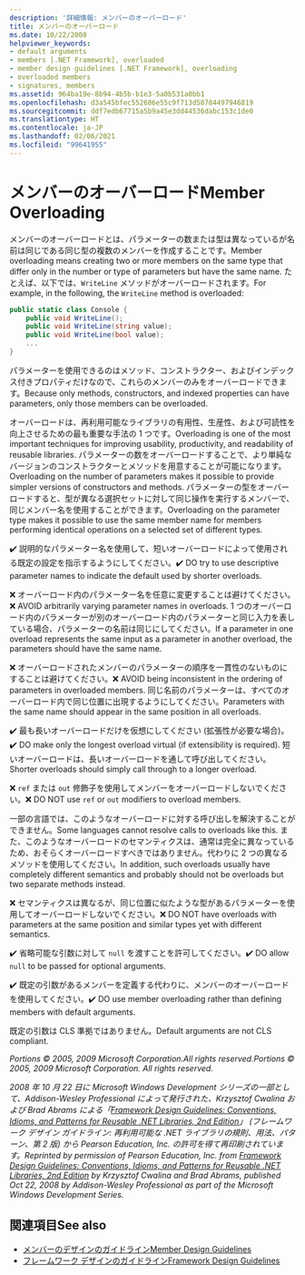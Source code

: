```yaml
---
description: '詳細情報: メンバーのオーバーロード'
title: メンバーのオーバーロード
ms.date: 10/22/2008
helpviewer_keywords:
- default arguments
- members [.NET Framework], overloaded
- member design guidelines [.NET Framework], overloading
- overloaded members
- signatures, members
ms.assetid: 964ba19e-8b94-4b5b-b1e3-5a0b531a0bb1
ms.openlocfilehash: d3a545bfec552686e55c9f713d58784497946819
ms.sourcegitcommit: ddf7edb67715a5b9a45e3dd44536dabc153c1de0
ms.translationtype: HT
ms.contentlocale: ja-JP
ms.lasthandoff: 02/06/2021
ms.locfileid: "99641955"
---
```

# <a name="member-overloading"></a><span data-ttu-id="c83fa-103">メンバーのオーバーロード</span><span class="sxs-lookup"><span data-stu-id="c83fa-103">Member Overloading</span></span>

<span data-ttu-id="c83fa-104">メンバーのオーバーロードとは、パラメーターの数または型は異なっているが名前は同じである同じ型の複数のメンバーを作成することです。</span><span class="sxs-lookup"><span data-stu-id="c83fa-104">Member overloading means creating two or more members on the same type that differ only in the number or type of parameters but have the same name.</span></span> <span data-ttu-id="c83fa-105">たとえば、以下では、`WriteLine` メソッドがオーバーロードされます。</span><span class="sxs-lookup"><span data-stu-id="c83fa-105">For example, in the following, the `WriteLine` method is overloaded:</span></span>

```csharp
public static class Console {
    public void WriteLine();
    public void WriteLine(string value);
    public void WriteLine(bool value);
    ...
}
```

 <span data-ttu-id="c83fa-106">パラメーターを使用できるのはメソッド、コンストラクター、およびインデックス付きプロパティだけなので、これらのメンバーのみをオーバーロードできます。</span><span class="sxs-lookup"><span data-stu-id="c83fa-106">Because only methods, constructors, and indexed properties can have parameters, only those members can be overloaded.</span></span>

 <span data-ttu-id="c83fa-107">オーバーロードは、再利用可能なライブラリの有用性、生産性、および可読性を向上させるための最も重要な手法の 1 つです。</span><span class="sxs-lookup"><span data-stu-id="c83fa-107">Overloading is one of the most important techniques for improving usability, productivity, and readability of reusable libraries.</span></span> <span data-ttu-id="c83fa-108">パラメーターの数をオーバーロードすることで、より単純なバージョンのコンストラクターとメソッドを用意することが可能になります。</span><span class="sxs-lookup"><span data-stu-id="c83fa-108">Overloading on the number of parameters makes it possible to provide simpler versions of constructors and methods.</span></span> <span data-ttu-id="c83fa-109">パラメーターの型をオーバーロードすると、型が異なる選択セットに対して同じ操作を実行するメンバーで、同じメンバー名を使用することができます。</span><span class="sxs-lookup"><span data-stu-id="c83fa-109">Overloading on the parameter type makes it possible to use the same member name for members performing identical operations on a selected set of different types.</span></span>

 <span data-ttu-id="c83fa-110">✔️ 説明的なパラメーター名を使用して、短いオーバーロードによって使用される既定の設定を指示するようにしてください。</span><span class="sxs-lookup"><span data-stu-id="c83fa-110">✔️ DO try to use descriptive parameter names to indicate the default used by shorter overloads.</span></span>

 <span data-ttu-id="c83fa-111">❌ オーバーロード内のパラメーター名を任意に変更することは避けてください。</span><span class="sxs-lookup"><span data-stu-id="c83fa-111">❌ AVOID arbitrarily varying parameter names in overloads.</span></span> <span data-ttu-id="c83fa-112">1 つのオーバーロード内のパラメーターが別のオーバーロード内のパラメーターと同じ入力を表している場合、パラメーターの名前は同じにしてください。</span><span class="sxs-lookup"><span data-stu-id="c83fa-112">If a parameter in one overload represents the same input as a parameter in another overload, the parameters should have the same name.</span></span>

 <span data-ttu-id="c83fa-113">❌ オーバーロードされたメンバーのパラメーターの順序を一貫性のないものにすることは避けてください。</span><span class="sxs-lookup"><span data-stu-id="c83fa-113">❌ AVOID being inconsistent in the ordering of parameters in overloaded members.</span></span> <span data-ttu-id="c83fa-114">同じ名前のパラメーターは、すべてのオーバーロード内で同じ位置に出現するようにしてください。</span><span class="sxs-lookup"><span data-stu-id="c83fa-114">Parameters with the same name should appear in the same position in all overloads.</span></span>

 <span data-ttu-id="c83fa-115">✔️ 最も長いオーバーロードだけを仮想にしてください (拡張性が必要な場合)。</span><span class="sxs-lookup"><span data-stu-id="c83fa-115">✔️ DO make only the longest overload virtual (if extensibility is required).</span></span> <span data-ttu-id="c83fa-116">短いオーバーロードは、長いオーバーロードを通して呼び出してください。</span><span class="sxs-lookup"><span data-stu-id="c83fa-116">Shorter overloads should simply call through to a longer overload.</span></span>

 <span data-ttu-id="c83fa-117">❌ `ref` または `out` 修飾子を使用してメンバーをオーバーロードしないでください。</span><span class="sxs-lookup"><span data-stu-id="c83fa-117">❌ DO NOT use `ref` or `out` modifiers to overload members.</span></span>

 <span data-ttu-id="c83fa-118">一部の言語では、このようなオーバーロードに対する呼び出しを解決することができません。</span><span class="sxs-lookup"><span data-stu-id="c83fa-118">Some languages cannot resolve calls to overloads like this.</span></span> <span data-ttu-id="c83fa-119">また、このようなオーバーロードのセマンティクスは、通常は完全に異なっているため、おそらくオーバーロードすべきではありません。代わりに 2 つの異なるメソッドを使用してください。</span><span class="sxs-lookup"><span data-stu-id="c83fa-119">In addition, such overloads usually have completely different semantics and probably should not be overloads but two separate methods instead.</span></span>

 <span data-ttu-id="c83fa-120">❌ セマンティクスは異なるが、同じ位置に似たような型があるパラメーターを使用してオーバーロードしないでください。</span><span class="sxs-lookup"><span data-stu-id="c83fa-120">❌ DO NOT have overloads with parameters at the same position and similar types yet with different semantics.</span></span>

 <span data-ttu-id="c83fa-121">✔️ 省略可能な引数に対して `null` を渡すことを許可してください。</span><span class="sxs-lookup"><span data-stu-id="c83fa-121">✔️ DO  allow `null` to be passed for optional arguments.</span></span>

 <span data-ttu-id="c83fa-122">✔️ 既定の引数があるメンバーを定義する代わりに、メンバーのオーバーロードを使用してください。</span><span class="sxs-lookup"><span data-stu-id="c83fa-122">✔️ DO use member overloading rather than defining members with default arguments.</span></span>

 <span data-ttu-id="c83fa-123">既定の引数は CLS 準拠ではありません。</span><span class="sxs-lookup"><span data-stu-id="c83fa-123">Default arguments are not CLS compliant.</span></span>

 <span data-ttu-id="c83fa-124">*Portions © 2005, 2009 Microsoft Corporation.All rights reserved.*</span><span class="sxs-lookup"><span data-stu-id="c83fa-124">*Portions © 2005, 2009 Microsoft Corporation. All rights reserved.*</span></span>

 <span data-ttu-id="c83fa-125">*2008 年 10 月 22 日に Microsoft Windows Development シリーズの一部として、Addison-Wesley Professional によって発行された、Krzysztof Cwalina および Brad Abrams による「[Framework Design Guidelines: Conventions, Idioms, and Patterns for Reusable .NET Libraries, 2nd Edition](https://www.informit.com/store/framework-design-guidelines-conventions-idioms-and-9780321545619)」 (フレームワーク デザイン ガイドライン: 再利用可能な .NET ライブラリの規則、用法、パターン、第 2 版) から Pearson Education, Inc. の許可を得て再印刷されています。*</span><span class="sxs-lookup"><span data-stu-id="c83fa-125">*Reprinted by permission of Pearson Education, Inc. from [Framework Design Guidelines: Conventions, Idioms, and Patterns for Reusable .NET Libraries, 2nd Edition](https://www.informit.com/store/framework-design-guidelines-conventions-idioms-and-9780321545619) by Krzysztof Cwalina and Brad Abrams, published Oct 22, 2008 by Addison-Wesley Professional as part of the Microsoft Windows Development Series.*</span></span>

## <a name="see-also"></a><span data-ttu-id="c83fa-126">関連項目</span><span class="sxs-lookup"><span data-stu-id="c83fa-126">See also</span></span>

- [<span data-ttu-id="c83fa-127">メンバーのデザインのガイドライン</span><span class="sxs-lookup"><span data-stu-id="c83fa-127">Member Design Guidelines</span></span>](member.md)
- [<span data-ttu-id="c83fa-128">フレームワーク デザインのガイドライン</span><span class="sxs-lookup"><span data-stu-id="c83fa-128">Framework Design Guidelines</span></span>](index.md)
